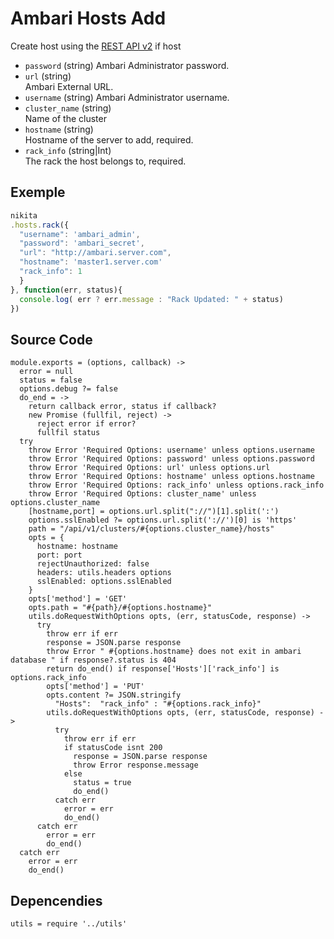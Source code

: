 
# Ambari Hosts Add

Create host using the [REST API v2](https://github.com/apache/ambari/blob/trunk/ambari-server/docs/api/v1)
if host 

* `password` (string)
  Ambari Administrator password.
* `url` (string)   
  Ambari External URL.
* `username` (string)
  Ambari Administrator username.
* `cluster_name` (string)   
  Name of the cluster
* `hostname` (string)   
  Hostname of the server to add, required.
* `rack_info` (string|Int)   
  The rack the host belongs to, required.
  

## Exemple

```js
nikita
.hosts.rack({
  "username": 'ambari_admin',
  "password": 'ambari_secret',
  "url": "http://ambari.server.com",
  "hostname": 'master1.server.com'
  "rack_info": 1
  }
}, function(err, status){
  console.log( err ? err.message : "Rack Updated: " + status)
})
```

## Source Code

    module.exports = (options, callback) ->
      error = null
      status = false
      options.debug ?= false
      do_end = ->
        return callback error, status if callback?
        new Promise (fullfil, reject) ->
          reject error if error?
          fullfil status
      try
        throw Error 'Required Options: username' unless options.username
        throw Error 'Required Options: password' unless options.password
        throw Error 'Required Options: url' unless options.url
        throw Error 'Required Options: hostname' unless options.hostname
        throw Error 'Required Options: rack_info' unless options.rack_info
        throw Error 'Required Options: cluster_name' unless options.cluster_name
        [hostname,port] = options.url.split("://")[1].split(':')
        options.sslEnabled ?= options.url.split('://')[0] is 'https'
        path = "/api/v1/clusters/#{options.cluster_name}/hosts"
        opts = {
          hostname: hostname
          port: port
          rejectUnauthorized: false
          headers: utils.headers options
          sslEnabled: options.sslEnabled
        }
        opts['method'] = 'GET'
        opts.path = "#{path}/#{options.hostname}"
        utils.doRequestWithOptions opts, (err, statusCode, response) ->
          try
            throw err if err
            response = JSON.parse response
            throw Error " #{options.hostname} does not exit in ambari database " if response?.status is 404
            return do_end() if response['Hosts']['rack_info'] is options.rack_info
            opts['method'] = 'PUT'
            opts.content ?= JSON.stringify
              "Hosts":  "rack_info" : "#{options.rack_info}"
            utils.doRequestWithOptions opts, (err, statusCode, response) ->
              try
                throw err if err
                if statusCode isnt 200
                  response = JSON.parse response
                  throw Error response.message
                else
                  status = true
                  do_end()
              catch err
                error = err
                do_end()
          catch err
            error = err
            do_end()
      catch err
        error = err
        do_end()

## Depencendies

    utils = require '../utils'
